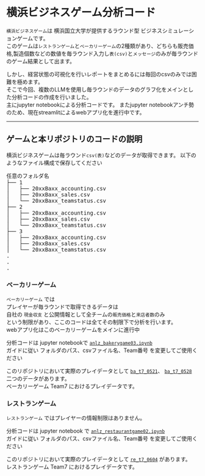 # 横浜ビジネスゲーム分析コード  

`横浜ビジネスゲーム`は 横浜国立大学が提供するラウンド型 ビジネスシミュレーションゲームです。   
このゲームは`レストランゲーム`と`ベーカリーゲーム`の2種類があり、どちらも販売価格,製造個数などの数値を毎ラウンド入力し`表(csv)`と`メッセージ`のみが毎ラウンドのゲーム結果として出ます。
  
しかし、経営状態の可視化を行いレポートをまとめるには毎回のcsvのみでは困難を極めます。  
そこで今回、複数のLLMを使用し毎ラウンドのデータのグラフ化をメインとした分析コードの作成を行いました。  
主にjupyter notebookによる分析コードです。
またjupyter notebookアンチ勢のため、現在streamlitによるwebアプリ化を進行中です。

---

## ゲームと本リポジトリのコードの説明
横浜ビジネスゲームは毎ラウンド`csv(表)`などのデータが取得できます。
以下のようなファイル構成で保存してください
<pre>
任意のフォルダ名
├── 1
│   ├── 20xxBaxx_accounting.csv
│   ├── 20xxBaxx_sales.csv
│   └── 20xxBaxx_teamstatus.csv
├── 2
│   ├── 20xxBaxx_accounting.csv
│   ├── 20xxBaxx_sales.csv
│   └── 20xxBaxx_teamstatus.csv
├── 3
│   ├── 20xxBaxx_accounting.csv
│   ├── 20xxBaxx_sales.csv
│   └── 20xxBaxx_teamstatus.csv
.
.
.
</pre>
  

### ベーカリーゲーム
`ベーカリーゲーム` では  
プレイヤーが毎ラウンドで取得できるデータは  
自社の `現金収支` と公開情報として全チームの`販売価格`と`来店者数`のみ  
という制限があり、ここのコードは全てその制限下で分析を行います。  
webアプリ化はこのベーカリーゲームをメインに進行中

分析コードは jupyter notebookで [`anlz_bakerygame03.ipynb`](./anlz_bakerygame03.ipynb)  
ガイドに従い フォルダのパス、csvファイル名、Team番号 を変更してご使用ください

このリポジトリにおいて実際のプレイデータとして [`ba_t7_0521`](./ba_t7_0521)、 [`ba_t7_0528`](./ba_t7_0528) 二つのデータがあります。  
ベーカリーゲーム Team7 におけるプレイデータです。

### レストランゲーム
`レストランゲーム` ではプレイヤーの情報制限はありません。  

分析コードは jupyter notebook で [`anlz_restaurantgame02.ipynb`](./anlz_restaurantgame02.ipynb)  
ガイドに従い フォルダのパス、csvファイル名、Team番号 を変更してご使用ください

このリポジトリにおいて実際のプレイデータとして [`re_t7_0604`](./re_t7_0604) があります。  
レストランゲーム Team7 におけるプレイデータです。

